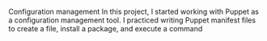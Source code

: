 Configuration management
In this project, I started working with Puppet as a configuration management tool. I practiced writing Puppet manifest files to create a file, install a package, and execute a command
